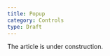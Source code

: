 ```yaml
---
title: Popup
category: Controls 
type: Draft
---
```


The article is under construction. 

<!--
Replace category to "Components" when the article is complete
-->